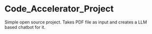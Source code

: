 # Code_Accelerator_Project
Simple open source project. Takes PDF file as input and creates a LLM based chatbot for it.
